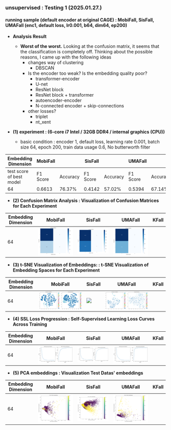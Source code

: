 ### unsupervised : Testing 1 (2025.01.27.)
#### running sample (default encoder at original CAGE) : MobiFall, SisFall, UMAFall (enc1, default loss, lr0.001, b64, dim64, ep200)

- **Analysis Result**
    - **Worst of the worst.** Looking at the confusion matrix, it seems that the classification is completely off. Thinking about the possible reasons, I came up with the following ideas
        - changes way of clustering
            - DBSCAN
        - Is the encoder too weak? Is the embedding quality poor?
            - transformer-encoder
            - U-net
            - ResNet block
            - ResNet block + transformer
            - autoencoder-encoder
            - N-connected encoder + skip-connections
        - other losses?
            - triplet
            - nt_xent 

- **(1) experiment :  (6-core i7 Intel / 32GB DDR4 / internal graphics (CPU))**

    - basic condition : encoder 1, default loss, learning rate 0.001, batch size 64, epoch 200, train data usage 0.6, No butterworth filter

| **Embedding Dimension** | **MobiFall** |  | **SisFall** |  | **UMAFall** | | **KFall** | |
|--------------------|----------|----------|----------|----------|----------|----------|----------|----------|
|  test score of best model | F1 Score | Accuracy | F1 Score | Accuracy | F1 Score | Accuracy | F1 Score | Accuracy |
| 64                        | 0.6613   |  76.37%  |  0.4142  |  57.02%  | 0.5394   | 67.14%   |          |          |

- **(2) Confusion Matrix Analysis : Visualization of Confusion Matrices for Each Experiment**

| Embedding Dimension | MobiFall | SisFall | UMAFall | KFall |
|--------------------|----------|----------|---------|--------|
| 64                 |   <img src="./20250127_MobiFall_enc1_default_lr0.001_b64_dim64_ep200/confusion_matrix_heatmap.png">      |      <img src="./20250127_SisFall_enc1_default_lr0.001_b64_dim64_ep200/confusion_matrix_heatmap.png">      | <img src="./20250127_UMAFall_enc1_default_lr0.001_b64_dim64_ep200/confusion_matrix_heatmap.png">  |  |

- **(3) t-SNE Visualization of Embeddings: : t-SNE Visualization of Embedding Spaces for Each Experiment**

| Embedding Dimension | MobiFall | SisFall | UMAFall | KFall |
|--------------------|----------|----------|--------|--------|
| 64                 |   <img src="./20250127_MobiFall_enc1_default_lr0.001_b64_dim64_ep200/embedding_analysis/split_embeddings.png">      |      <img src="./20250127_SisFall_enc1_default_lr0.001_b64_dim64_ep200/embedding_analysis/split_embeddings.png">      |  <img src="./20250127_UMAFall_enc1_default_lr0.001_b64_dim64_ep200/embedding_analysis/split_embeddings.png">   | |

- **(4) SSL Loss Progression : Self-Supervised Learning Loss Curves Across Training**

| Embedding Dimension | MobiFall | SisFall | UMAFall | KFall |
|--------------------|----------|----------|--------|--------|
| 64                 |   <img src="./20250127_MobiFall_enc1_default_lr0.001_b64_dim64_ep200/training_progress.png">      |      <img src="./20250127_SisFall_enc1_default_lr0.001_b64_dim64_ep200/training_progress.png">      |    <img src="./20250127_UMAFall_enc1_default_lr0.001_b64_dim64_ep200/training_progress.png">   | |

- **(5) PCA embeddings : Visualization Test Datas' embeddings**

| Embedding Dimension | MobiFall | SisFall | UMAFall | KFall |
|--------------------|----------|----------|--------|--------|
| 64                 |   <img src="./20250127_MobiFall_enc1_default_lr0.001_b64_dim64_ep200/embeddings_pca.png">      |      <img src="./20250127_SisFall_enc1_default_lr0.001_b64_dim64_ep200/embeddings_pca.png">      |    <img src="./20250127_UMAFall_enc1_default_lr0.001_b64_dim64_ep200/embeddings_pca.png">   | |